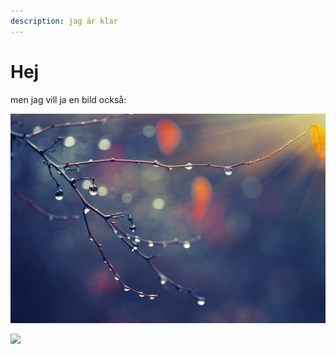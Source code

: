 ```yaml
---
description: jag är klar
---
```


# Hej

men jag vill ja en bild också:

![](.gitbook/assets/adobestock_119667104_small.jpg)

![](https://github.com/ninamansson/helloworld/tree/658264081815e4b65ad1c18abb13cdce085d0fe2/helloworld/.gitbook/assets/AdobeStock_187978574_Preview.jpeg)

